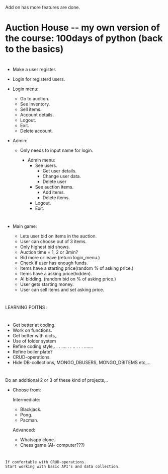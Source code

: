 Add on has more features are done.

#

# Auction House -- my own version of the course: 100days of python (back to the basics)

#

- Make a user register.
- Login for registerd users.
- Login menu:

  - Go to auction.
  - See inventory.
  - Sell items.
  - Account details.
  - Logout.
  - Exit.
  - Delete account.

- Admin:

  - Only needs to input name for login.

    - Admin menu:
      - See users.
        - Get user details.
        - Change user data.
        - Delete user
      - See auction items.
        - Add items.
        - Delete items.
      - Logout.
      - Exit.

#

- Main game:

  - Lets user bid on items in the auction.
  - User can choose out of 3 items.
  - Only highest bid shows.
  - Auction time = 1, 2 or 3min?
  - Bid more or leave (return login_menu.)
  - Check if user has enough funds.
  - Items have a starting price(random % of asking price.)
  - Items have a asking price(hidden).
  - AI bidding. (random bid on % of asking price.)
  - User gets starting money.
  - User can sell items and set asking price.

#

LEARNING POITNS :

#

- Get better at coding.
- Work on functions.
- Get better with dicts,.
- Use of folder system
- Refine coding style,. . . .... . . .. . . . .......
- Refine boiler plate?
- CRUD-operations.
- Hide DB-collections, MONGO_DBUSERS, MONGO_DBITEMS etc,...

#

Do an additional 2 or 3 of these kind of projects,..

- Choose from:

  Intermediate:

  - Blackjack.
  - Pong.
  - Pacman.

  Advanced:

  - Whatsapp clone.
  - Chess game (AI- computer???)

#

    If comfortable with CRUD-operations.
    Start working with basic API's and data collection.
